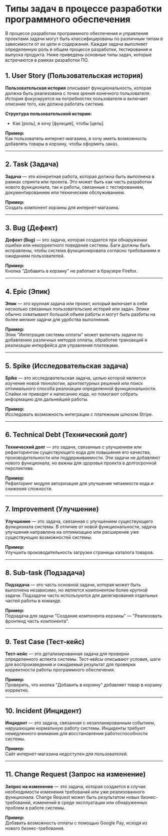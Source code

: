 # Типы задач в процессе разработки программного обеспечения 

В процессе разработки программного обеспечения и управления проектами задачи могут быть классифицированы по различным типам в зависимости от их цели и содержания. Каждая задача выполняет определенную роль в общем процессе разработки, тестирования и выпуска продукта. Ниже приведены основные типы задач, которые встречаются в рамках разработки ПО.

## 1. **User Story (Пользовательская история)**

**Пользовательская история** описывает функциональность, которая должна быть реализована с точки зрения конечного пользователя. История фокусируется на потребностях пользователя и включает описание того, как должна работать система.

**Структура пользовательской истории:**
- Как [роль], я хочу [функция], чтобы [цель].

**Пример:**  
Как пользователь интернет-магазина, я хочу иметь возможность добавлять товары в корзину, чтобы оформить заказ.

---

## 2. **Task (Задача)**

**Задача** — это конкретная работа, которая должна быть выполнена в рамках спринта или проекта. Это может быть как часть разработки нового функционала, так и работы, связанные с тестированием, документированием или техническим обслуживанием.

**Пример:**  
Создать компонент корзины для интернет-магазина.

---

## 3. **Bug (Дефект)**

**Дефект (Bug)** — это задача, которая создается при обнаружении ошибки или некорректного поведения системы. Баги должны быть исправлены, чтобы система функционировала согласно требованиям и ожиданиям пользователей.

**Пример:**  
Кнопка "Добавить в корзину" не работает в браузере Firefox.

---

## 4. **Epic (Эпик)**

**Эпик** — это крупная задача или проект, который включает в себя несколько связанных пользовательских историй или задач. Эпики обычно охватывают большой объем работы и могут быть разбиты на более мелкие задачи для удобства выполнения.

**Пример:**  
Эпик "Интеграция системы оплаты" может включать задачи по добавлению различных методов оплаты, обработке транзакций и реализации интерфейса для управления платежами.

---

## 5. **Spike (Исследовательская задача)**

**Spike** — это исследовательская задача, целью которой является изучение новой технологии, архитектурных решений или поиск оптимального способа реализации определенной функциональности. Спайки не приводят к написанию кода, но помогают собрать информацию для дальнейшей работы.

**Пример:**  
Исследовать возможность интеграции с платежным шлюзом Stripe.

---

## 6. **Technical Debt (Технический долг)**

**Технический долг** — это задачи, связанные с улучшением или рефакторингом существующего кода для повышения его качества, производительности или поддерживаемости. Эти задачи не добавляют нового функционала, но важны для здоровья проекта в долгосрочной перспективе.

**Пример:**  
Рефакторинг модуля авторизации для улучшения читаемости кода и снижения сложности.

---

## 7. **Improvement (Улучшение)**

**Улучшение** — это задача, связанная с улучшением существующего функционала системы. В отличие от новой функциональности, задача улучшения направлена на оптимизацию или расширение уже существующих возможностей системы.

**Пример:**  
Улучшить производительность загрузки страницы каталога товаров.

---

## 8. **Sub-task (Подзадача)**

**Подзадача** — это часть основной задачи, которая может быть выполнена независимо, но является компонентом более крупной задачи. Подзадачи часто используются для делегирования отдельных частей работы в команде.

**Пример:**  
Подзадача для задачи "Создание компонента корзины" — "Реализовать фронтенд часть компонента".

---

## 9. **Test Case (Тест-кейс)**

**Тест-кейс** — это детализированная задача для проверки определенного аспекта системы. Тест-кейсы описывают условия, шаги для воспроизведения и ожидаемый результат для проверки корректности работы программного обеспечения.

**Пример:**  
Проверить, что кнопка "Добавить в корзину" добавляет товар в корзину корректно.

---

## 10. **Incident (Инцидент)**

**Инцидент** — это задача, связанная с незапланированным событием, нарушающим нормальную работу системы. Инциденты требуют немедленного внимания для восстановления работоспособности системы.

**Пример:**  
Сайт интернет-магазина недоступен для пользователей.

---

## 11. **Change Request (Запрос на изменение)**

**Запрос на изменение** — это задача, которая создается в случае необходимости изменения требований или уже реализованного функционала. Change Request может быть результатом новых бизнес-требований, изменений в среде эксплуатации или обнаруженных проблем в работе системы.

**Пример:**  
Добавить возможность оплаты с помощью Google Pay, исходя из нового бизнес-требования.

